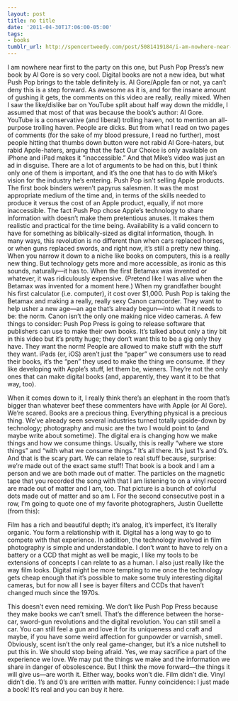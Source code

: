 ```yaml
---
layout: post
title: no title
date: '2011-04-30T17:06:00-05:00'
tags:
- books
tumblr_url: http://spencertweedy.com/post/5081419184/i-am-nowhere-near-first-to-the-party-on-this-one
---
```

I am nowhere near first to the party on this one, but Push Pop Press’s new book by Al Gore is so very cool. Digital books are not a new idea, but what Push Pop brings to the table definitely is. Al Gore/Apple fan or not, ya can’t deny this is a step forward.
As awesome as it is, and for the insane amount of gushing it gets, the comments on this video are really, really mixed. When I saw the like/dislike bar on YouTube split about half way down the middle, I assumed that most of that was because the book’s author: Al Gore. YouTube is a conservative (and liberal) trolling haven, not to mention an all-purpose trolling haven. People are dicks.
But from what I read on two pages of comments (for the sake of my blood pressure, I read no further), most people hitting that thumbs down button were not rabid Al Gore-haters, but rabid Apple-haters, arguing that the fact Our Choice is only available on iPhone and iPad makes it “inaccessible.” And that Mike’s video was just an ad in disguise.
There are a lot of arguments to be had on this, but I think only one of them is important, and it’s the one that has to do with Mike’s vision for the industry he’s entering. Push Pop isn’t selling Apple products. The first book binders weren’t papyrus salesmen. It was the most appropriate medium of the time and, in terms of the skills needed to produce it versus the cost of an Apple product, equally, if not more inaccessible. The fact Push Pop chose Apple’s technology to share information with doesn’t make them pretentious anuses. It makes them realistic and practical for the time being.
Availability is a valid concern to have for something as biblically-sized as digital information, though. In many ways, this revolution is no different than when cars replaced horses, or when guns replaced swords, and right now, it’s still a pretty new thing. When you narrow it down to a niche like books on computers, this is a really new thing. But technology gets more and more accessible, as ironic as this sounds, naturally—it has to. When the first Betamax was invented or whatever, it was ridiculously expensive. (Pretend like I was alive when the Betamax was invented for a moment here.) When my grandfather bought his first calculator (i.e. computer), it cost over $1,000.
Push Pop is taking the Betamax and making a really, really sexy Canon camcorder. They want to help usher a new age—an age that’s already begun—into what it needs to be: the norm. Canon isn’t the only one making nice video cameras. A few things to consider:
Push Pop Press is going to release software that publishers can use to make their own books. It’s talked about only a tiny bit in this video but it’s pretty huge; they don’t want this to be a gig only they have. They want the norm!
People are allowed to make stuff with the stuff they want. iPads (er, iOS) aren’t just the “paper” we consumers use to read their books, it’s the “pen” they used to make the thing we consume. If they like developing with Apple’s stuff, let them be, wieners. They’re not the only ones that can make digital books (and, apparently, they want it to be that way, too).

When it comes down to it, I really think there’s an elephant in the room that’s bigger than whatever beef these commenters have with Apple (or Al Gore). We’re scared. Books are a precious thing. Everything physical is a precious thing. We’ve already seen several industries turned totally upside-down by technology; photography and music are the two I would point to (and maybe write about sometime). The digital era is changing how we make things and how we consume things. Usually, this is really “where we store things” and “with what we consume things.” It’s all there. It’s just 1’s and 0’s.
And that is the scary part. We can relate to real stuff because, surprise: we’re made out of the exact same stuff! That book is a book and I am a person and we are both made out of matter. The particles on the magnetic tape that you recorded the song with that I am listening to on a vinyl record are made out of matter and I am, too. That picture is a bunch of colorful dots made out of matter and so am I. For the second consecutive post in a row, I’m going to quote one of my favorite photographers, Justin Ouellette (from this):

Film has a rich and beautiful depth; it’s analog, it’s imperfect, it’s literally organic. You form a relationship with it. Digital has a long way to go to compete with that experience. In addition, the technology involved in film photography is simple and understandable. I don’t want to have to rely on a battery or a CCD that might as well be magic, I like my tools to be extensions of concepts I can relate to as a human. I also just really like the way film looks. Digital might be more tempting to me once the technology gets cheap enough that it’s possible to make some truly interesting digital cameras, but for now all I see is bayer filters and CCDs that haven’t changed much since the 1970s.

This doesn’t even need remixing. We don’t like Push Pop Press because they make books we can’t smell. That’s the difference between the horse-car, sword-gun revolutions and the digital revolution. You can still smell a car. You can still feel a gun and love it for its uniqueness and craft and maybe, if you have some weird affection for gunpowder or varnish, smell. Obviously, scent isn’t the only real game-changer, but it’s a nice nutshell to put this in.
We should stop being afraid. Yes, we may sacrifice a part of the experience we love. We may put the things we make and the information we share in danger of obsolescence. But I think the move forward—the things it will give us—are worth it.
Either way, books won’t die. Film didn’t die. Vinyl didn’t die. 1’s and 0’s are written with matter.
Funny coincidence: I just made a book! It’s real and you can buy it here.
